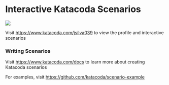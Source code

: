 # Interactive Katacoda Scenarios

[![](http://shields.katacoda.com/katacoda/jsilva039/count.svg)](https://www.katacoda.com/jsilva039 "Get your profile on Katacoda.com")

Visit https://www.katacoda.com/jsilva039 to view the profile and interactive scenarios

### Writing Scenarios
Visit https://www.katacoda.com/docs to learn more about creating Katacoda scenarios

For examples, visit https://github.com/katacoda/scenario-example

